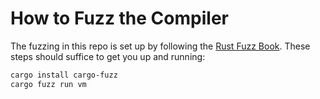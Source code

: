 # How to Fuzz the Compiler

The fuzzing in this repo is set up by following the [Rust Fuzz Book](https://rust-fuzz.github.io/book/).
These steps should suffice to get you up and running:

```bash
cargo install cargo-fuzz
cargo fuzz run vm
```
